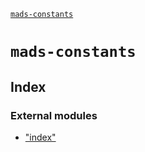 [`mads-constants`](README.md)

# `mads-constants`

## Index

### External modules

* ["index"](modules/_index_.md)

